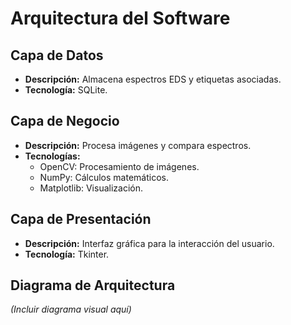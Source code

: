 # Arquitectura del Software

## Capa de Datos
- **Descripción:** Almacena espectros EDS y etiquetas asociadas.
- **Tecnología:** SQLite.

## Capa de Negocio
- **Descripción:** Procesa imágenes y compara espectros.
- **Tecnologías:**
  - OpenCV: Procesamiento de imágenes.
  - NumPy: Cálculos matemáticos.
  - Matplotlib: Visualización.

## Capa de Presentación
- **Descripción:** Interfaz gráfica para la interacción del usuario.
- **Tecnología:** Tkinter.

## Diagrama de Arquitectura
*(Incluir diagrama visual aquí)*
